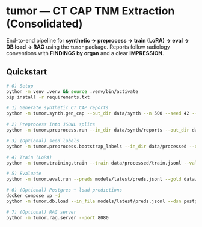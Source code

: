 # tumor — CT CAP TNM Extraction (Consolidated)

End-to-end pipeline for **synthetic → preprocess → train (LoRA) → eval → DB load → RAG** using the `tumor` package.
Reports follow radiology conventions with **FINDINGS by organ** and a clear **IMPRESSION**.

## Quickstart
```bash
# 0) Setup
python -m venv .venv && source .venv/bin/activate
pip install -r requirements.txt

# 1) Generate synthetic CT CAP reports
python -m tumor.synth.gen_cap --out_dir data/synth --n 500 --seed 42 --style structured --include_negatives

# 2) Preprocess into JSONL splits
python -m tumor.preprocess.run --in_dir data/synth/reports --out_dir data/processed --schema configs/tnm_schema.json

# 3) (Optional) seed labels
python -m tumor.preprocess.bootstrap_labels --in_dir data/processed --out_path data/labels/seed_labels.jsonl

# 4) Train (LoRA)
python -m tumor.training.train --train data/processed/train.jsonl --val data/processed/val.jsonl --config configs/train_lora.yaml

# 5) Evaluate
python -m tumor.eval.run --preds models/latest/preds.jsonl --gold data/processed/test.jsonl --config configs/metrics.yaml

# 6) (Optional) Postgres + load predictions
docker compose up -d
python -m tumor.db.load --in_file models/latest/preds.jsonl --dsn postgresql://onc:onc@localhost:5432/onc

# 7) (Optional) RAG server
python -m tumor.rag.server --port 8080
```
